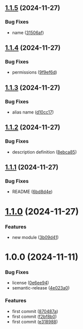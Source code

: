 ## [1.1.5](https://github.com/nstrlabs/tf-aws-cloudtrail/compare/v1.1.4...v1.1.5) (2024-11-27)


### Bug Fixes

* name ([31506af](https://github.com/nstrlabs/tf-aws-cloudtrail/commit/31506afe7afb619006b91217c66e9c0f147cdad0))

## [1.1.4](https://github.com/nstrlabs/tf-aws-cloudtrail/compare/v1.1.3...v1.1.4) (2024-11-27)


### Bug Fixes

* permissions ([9f9ef6d](https://github.com/nstrlabs/tf-aws-cloudtrail/commit/9f9ef6df7dfe1b567a66d88d85eb875f8f2a5e34))

## [1.1.3](https://github.com/nstrlabs/tf-aws-cloudtrail/compare/v1.1.2...v1.1.3) (2024-11-27)


### Bug Fixes

* alias name ([d10cc17](https://github.com/nstrlabs/tf-aws-cloudtrail/commit/d10cc17e555a48db3e3cff6c3e0f3df808859bda))

## [1.1.2](https://github.com/nstrlabs/tf-aws-cloudtrail/compare/v1.1.1...v1.1.2) (2024-11-27)


### Bug Fixes

* description definition ([8ebca85](https://github.com/nstrlabs/tf-aws-cloudtrail/commit/8ebca8561c56e620a01b75b5069934f42c477a89))

## [1.1.1](https://github.com/nstrlabs/tf-aws-cloudtrail/compare/v1.1.0...v1.1.1) (2024-11-27)


### Bug Fixes

* README ([6bd8d4e](https://github.com/nstrlabs/tf-aws-cloudtrail/commit/6bd8d4e66dcf09a542ccb6f2b2c64f53b428338d))

# [1.1.0](https://github.com/nstrlabs/tf-aws-cloudtrail/compare/v1.0.0...v1.1.0) (2024-11-27)


### Features

* new module ([3b09d41](https://github.com/nstrlabs/tf-aws-cloudtrail/commit/3b09d41caceccc6ce9cf403e0b1e3f1c271bce57))

# 1.0.0 (2024-11-11)


### Bug Fixes

* license ([0e6ee94](https://github.com/nstrlabs/tf-aws-cloudtrail/commit/0e6ee9498cdfa34776575ff0ed7c78ed18b1dc16))
* semantic-release ([4e023a0](https://github.com/nstrlabs/tf-aws-cloudtrail/commit/4e023a0fee6d4caee55b768379b10106b9d7ba1b))


### Features

* first commit ([870487a](https://github.com/nstrlabs/tf-aws-cloudtrail/commit/870487a3c93591456fab408ce6d10424637ff869))
* first commit ([f2bf8b0](https://github.com/nstrlabs/tf-aws-cloudtrail/commit/f2bf8b05de28ec34b08f4f9e79c7f230ecc71a9d))
* first commit ([e318988](https://github.com/nstrlabs/tf-aws-cloudtrail/commit/e3189883fe4fac5d0251afd698c05eee8acd1411))
